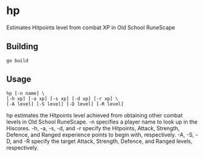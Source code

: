 hp
==

Estimates Hitpoints level from combat XP in Old School RuneScape

Building
--------

    go build

Usage
-----

    hp [-n name] \
    [-h xp] [-a xp] [-s xp] [-d xp] [-r xp] \
    [-A level] [-S level] [-D level] [-R level]

hp estimates the Hitpoints level achieved from obtaining other combat levels in
Old School RuneScape. -n specifies a player name to look up in the Hiscores.
-h, -a, -s, -d, and -r specify the Hitpoints, Attack, Strength, Defence, and
Ranged experience points to begin with, respectively. -A, -S, -D, and -R
specify the target Attack, Strength, Defence, and Ranged levels, respectively.
